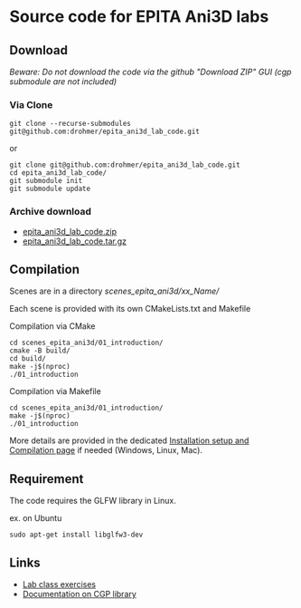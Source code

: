 # Source code for EPITA Ani3D labs

## Download

_Beware: Do not download the code via the github "Download ZIP" GUI (cgp submodule are not included)_

### Via Clone

```
git clone --recurse-submodules git@github.com:drohmer/epita_ani3d_lab_code.git
```

or 

```
git clone git@github.com:drohmer/epita_ani3d_lab_code.git
cd epita_ani3d_lab_code/
git submodule init
git submodule update
```

### Archive download

* [epita_ani3d_lab_code.zip](https://imagecomputing.net/course/2023_2024/epita_ani3d/lab_code/epita_ani3d_lab_code.zip)
* [epita_ani3d_lab_code.tar.gz](https://imagecomputing.net/course/2023_2024/epita_ani3d/lab_code/epita_ani3d_lab_code.tar.gz)



## Compilation

Scenes are in a directory _scenes_epita_ani3d/xx_Name/_


Each scene is provided with its own CMakeLists.txt and Makefile

Compilation via CMake
```
cd scenes_epita_ani3d/01_introduction/
cmake -B build/
cd build/
make -j$(nproc)
./01_introduction
```

Compilation via Makefile
```
cd scenes_epita_ani3d/01_introduction/
make -j$(nproc)
./01_introduction
```

More details are provided in the dedicated [Installation setup and Compilation page](https://imagecomputing.net/cgp/compilation) if needed (Windows, Linux, Mac).

## Requirement

The code requires the GLFW library in Linux.

ex. on Ubuntu

```
sudo apt-get install libglfw3-dev
```



## Links

* [Lab class exercises](https://imagecomputing.net/course/2023_2024/epita_ani3d/lab/index.html)
* [Documentation on CGP library](https://imagecomputing.net/cgp/index.html)

